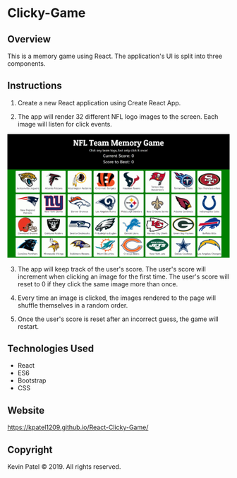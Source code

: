 # Clicky-Game

## Overview

This is a memory game using React. The application's UI is split into three components.


## Instructions

1. Create a new React application using Create React App.

2. The app will render 32 different NFL logo images to the screen. Each image will listen for click events.

![NFL Team Memory Game](./images/clicky.jpg)

3. The app will keep track of the user's score. The user's score will increment when clicking an image for the first time. The user's score will reset to 0 if they click the same image more than once.

4. Every time an image is clicked, the images rendered to the page will shuffle themselves in a random order.

5. Once the user's score is reset after an incorrect guess, the game will restart.

## Technologies Used

* React
* ES6
* Bootstrap
* CSS

## Website

https://kpatel1209.github.io/React-Clicky-Game/

## Copyright

Kevin Patel © 2019.  All rights reserved.